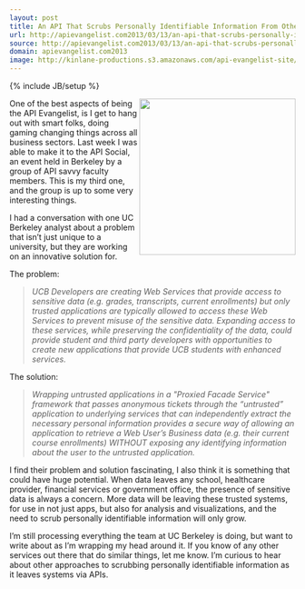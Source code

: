 ```yaml
---
layout: post
title: An API That Scrubs Personally Identifiable Information From Other APIs
url: http://apievangelist.com2013/03/13/an-api-that-scrubs-personally-identifiable-information-from-other-apis/
source: http://apievangelist.com2013/03/13/an-api-that-scrubs-personally-identifiable-information-from-other-apis/
domain: apievangelist.com2013
image: http://kinlane-productions.s3.amazonaws.com/api-evangelist-site/blog/personally-identifable-information.png
---
```

{% include JB/setup %}
<p><img src="https://s3.amazonaws.com/kinlane-productions/personally-identifable-information.png" alt="" width="275" align="right" /></p>
<p>One of the best aspects of being the API Evangelist, is I get to hang out with smart folks, doing gaming changing things across all business sectors.  Last week I was able to make it to the API Social, an event held in Berkeley by a group of API savvy faculty members.  This is my third one, and the group is up to some very interesting things.</p>
<p>I had a conversation with one UC Berkeley analyst about a problem that isn&rsquo;t just unique to a university, but they are working on an innovative solution for.</p>
<p>The problem:</p>
<blockquote><em>UCB Developers are creating Web Services that provide access to sensitive data (e.g. grades, transcripts, current enrollments) but only trusted applications are typically allowed to access these Web Services to prevent misuse of the sensitive data.   Expanding access to these services, while preserving the confidentiality of the data, could provide student and third party developers with opportunities to create new applications that provide UCB students with enhanced services.</em></blockquote>
<p>The solution:</p>
<blockquote><em>Wrapping untrusted applications in a "Proxied Facade Service" framework that passes anonymous tickets through the &ldquo;untrusted&rdquo; application to underlying services that can independently extract the necessary personal information provides a secure way of allowing an application to retrieve a Web User&rsquo;s Business data (e.g. their current course enrollments) WITHOUT exposing any identifying information about the user to the untrusted application.</em></blockquote>
<p>I find their problem and solution fascinating, I also think it is something that could have huge potential.  When data leaves any school, healthcare provider, financial services or government office, the presence of sensitive data is always a concern.  More data will be leaving these trusted systems, for use in not just apps, but also for analysis and visualizations, and the need to scrub personally identifiable information will only grow.</p>
<p>I&rsquo;m still processing everything the team at UC Berkeley is doing, but want to write about as I&rsquo;m wrapping my head around it.  If you know of any other services out there that do similar things, let me know.  I&rsquo;m curious to hear about other approaches to scrubbing personally identifiable information as it leaves systems via APIs.</p>
